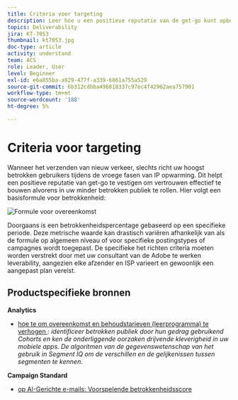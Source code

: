 ```yaml
---
title: Criteria voor targeting
description: Leer hoe u een positieve reputatie van de get-go kunt opbouwen om vertrouwen op te bouwen voordat u gaat rollen in uw minder betrokken publiek.
topics: Deliverability
jira: KT-7053
thumbnail: kt7053.jpg
doc-type: article
activity: understand
team: ACS
role: Leader, User
level: Beginner
exl-id: e6a855ba-a929-477f-a339-6861a755a529
source-git-commit: 6b312cdbba496818337c97ec4f42962aea757901
workflow-type: tm+mt
source-wordcount: '188'
ht-degree: 5%

---
```


# Criteria voor targeting

Wanneer het verzenden van nieuw verkeer, slechts richt uw hoogst betrokken gebruikers tijdens de vroege fasen van IP opwarming. Dit helpt een positieve reputatie van get-go te vestigen om vertrouwen effectief te bouwen alvorens in uw minder betrokken publiek te rollen. Hier volgt een basisformule voor betrokkenheid:

![ Formule voor overeenkomst ](../assets/formula-for-enagement.png)

Doorgaans is een betrokkenheidspercentage gebaseerd op een specifieke periode. Deze metrische waarde kan drastisch variëren afhankelijk van als de formule op algemeen niveau of voor specifieke postingstypes of campagnes wordt toegepast. De specifieke het richten criteria moeten worden verstrekt door met uw consultant van de Adobe te werken leverability, aangezien elke afzender en ISP varieert en gewoonlijk een aangepast plan vereist.

## Productspecifieke bronnen

**Analytics**

* [ hoe te om overeenkomst en behoudstarieven (leerprogramma) te verhogen ](https://experienceleague.adobe.com/docs/analytics-learn/tutorials/mobile-app-analytics/measuring-mobile-analytics/how-to-increase-engagement-and-retention-rates.html?lang=en#mobile-app-analytics): *identificeer betrokken publiek door hun gedrag gebruikend Cohorts en ken de onderliggende oorzaken drijvende kleverigheid in uw mobiele apps. De algoritmen van de gegevenswetenschap van het gebruik in Segment IQ om de verschillen en de gelijkenissen tussen segmenten te kennen.*

**Campaign Standard**

* [ op AI-Gerichte e-mails: Voorspelende betrokkenheidsscore ](https://experienceleague.adobe.com/docs/campaign-standard/using/testing-and-sending/preparing-and-testing-messages/predictive.html#predictive-scoring)
